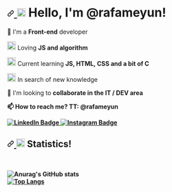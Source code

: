 <h1>
        <a id="user-content--hey-who-am-i" class="anchor" aria-hidden="true" href="#-hey-who-am-i">
            <svg class="octicon octicon-link" viewBox="0 0 16 16" version="1.1" width="16" height="16" aria-hidden="true">
                <path fill-rule="evenodd" d="M7.775 3.275a.75.75 0 001.06 1.06l1.25-1.25a2 2 0 112.83 2.83l-2.5 2.5a2 2 0 01-2.83 0 .75.75 0 00-1.06 1.06 3.5 3.5 0 004.95 0l2.5-2.5a3.5 3.5 0 00-4.95-4.95l-1.25 1.25zm-4.69 9.64a2 2 0 010-2.83l2.5-2.5a2 2 0 012.83 0 .75.75 0 001.06-1.06 3.5 3.5 0 00-4.95 0l-2.5 2.5a3.5 3.5 0 004.95 4.95l1.25-1.25a.75.75 0 00-1.06-1.06l-1.25 1.25a2 2 0 01-2.83 0z">

</path>
</svg>
</a>
        <g-emoji class="g-emoji" alias="sunglasses" fallback-src="https://github.githubassets.com/images/icons/emoji/unicode/1f60e.png">
            <img class="emoji" alt="sunglasses" height="20" width="20" src="https://github.githubassets.com/images/icons/emoji/unicode/1f60e.png">
        </g-emoji> Hello, I'm @rafameyun!
    </h1>
        <p>
          👀 I'm a <strong>Front-end</strong> developer
        </p>
        <p>
            <g-emoji class="g-emoji" alias="ring" fallback-src="https://github.githubassets.com/images/icons/emoji/unicode/1f48d.png">
                <img class="emoji" alt="ring" height="20" width="20" src="https://github.githubassets.com/images/icons/emoji/unicode/1f48d.png">
            </g-emoji>
             Loving <strong>JS and algorithm </strong>
        </p>
        <p>
            <g-emoji class="g-emoji" alias="computer" fallback-src="https://github.githubassets.com/images/icons/emoji/unicode/1f4bb.png">
                <img class="emoji" alt="computer" height="20" width="20" src="https://github.githubassets.com/images/icons/emoji/unicode/1f4bb.png">
            </g-emoji> Current learning <strong>JS, HTML, CSS and a bit of C</strong>
        </p>
        <p>
            <g-emoji class="g-emoji" alias="fire" fallback-src="https://github.githubassets.com/images/icons/emoji/unicode/1f525.png">
                <img class="emoji" alt="fire" height="20" width="20" src="https://github.githubassets.com/images/icons/emoji/unicode/1f525.png">
            </g-emoji> In search of new knowledge
        </p>
        <p>
        <p> 💞️ I'm looking to <strong> collaborate in the IT / DEV area</strong< </p>
         <p> 📫 How to reach me? <strong>TT: @rafameyun</strong> </p>
            <a href="https://www.linkedin.com/in/rafael-medeiros-9245b01b7/" rel="nofollow">
                <img src="https://camo.githubusercontent.com/db5c961fd944d76a4ce235b1f6b659a35a47792db5065ee1948917466074fcfa/68747470733a2f2f696d672e736869656c64732e696f2f62616467652f2d4c696e6b6564496e2d3030373742353f7374796c653d666c6174266c6f676f3d4c696e6b6564696e266c6f676f436f6c6f723d7768697465" alt="LinkedIn Badge" data-canonical-src="https://img.shields.io/badge/-LinkedIn-0077B5?style=flat&amp;logo=Linkedin&amp;logoColor=white" style="max-width:100%;">
            </a>
            <a href="https://www.instagram.com/tech.mey/" rel="nofollow">
                <img src="https://camo.githubusercontent.com/9c1f7b0b7a127504f670ac53c47b2d595f78693b95115eb791c8d85afa697dcd/68747470733a2f2f696d672e736869656c64732e696f2f62616467652f2d496e7374616772616d2d3030373742353f7374796c653d666c6174266c6f676f3d496e7374616772616d266c6f676f436f6c6f723d7768697465" alt="Instagram Badge" data-canonical-src="https://img.shields.io/badge/-Instagram-0077B5?style=flat&amp;logo=Instagram&amp;logoColor=white" style="max-width:100%;">
            </a>
        </p>
        <h2>
            <a id="user-content--statistics" class="anchor" aria-hidden="true" href="#-statistics">
                <svg class="octicon octicon-link" viewBox="0 0 16 16" version="1.1" width="16" height="16" aria-hidden="true">
                    <path fill-rule="evenodd" d="M7.775 3.275a.75.75 0 001.06 1.06l1.25-1.25a2 2 0 112.83 2.83l-2.5 2.5a2 2 0 01-2.83 0 .75.75 0 00-1.06 1.06 3.5 3.5 0 004.95 0l2.5-2.5a3.5 3.5 0 00-4.95-4.95l-1.25 1.25zm-4.69 9.64a2 2 0 010-2.83l2.5-2.5a2 2 0 012.83 0 .75.75 0 001.06-1.06 3.5 3.5 0 00-4.95 0l-2.5 2.5a3.5 3.5 0 004.95 4.95l1.25-1.25a.75.75 0 00-1.06-1.06l-1.25 1.25a2 2 0 01-2.83 0z"></path>
                </svg>
            </a>
            <g-emoji class="g-emoji" alias="chart_with_upwards_trend" fallback-src="https://github.githubassets.com/images/icons/emoji/unicode/1f4c8.png">
                <img class="emoji" alt="chart_with_upwards_trend" height="20" width="20" src="https://github.githubassets.com/images/icons/emoji/unicode/1f4c8.png">
            </g-emoji> 
            Statistics!
        </h2>
        <br>
        
![Anurag's GitHub stats](https://github-readme-stats.vercel.app/api?username=rafameyun&show_icons=true&theme=classic)<br>
[![Top Langs](https://github-readme-stats.vercel.app/api/top-langs/?username=rafameyun&layout=compact)](https://github.com/meyun/github-readme-stats)<br>
